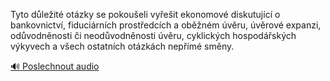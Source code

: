
Tyto důležité otázky se pokoušeli vyřešit ekonomové diskutující o bankovnictví, fiduciárních prostředcích a oběžném úvěru, úvěrové expanzi, odůvodněnosti či neodůvodněnosti úvěru, cyklických hospodářských výkyvech a všech ostatních otázkách nepřímé směny.

[🔊 Poslechnout audio](/data/7-paragraphs/audio/chapter_96/para_004-Tyto-dleit-otzky-se-pokoueli-vyeit-ekonomov.mp3)
